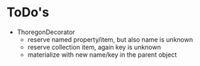 ToDo's
======

- ThoregonDecorator
    - reserve named property/item, but also name is unknown
    - reserve collection item, again key is unknown
    - materialize with new name/key in the parent object
